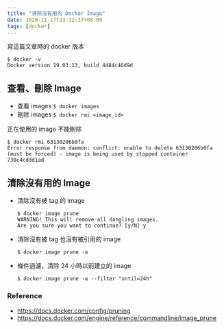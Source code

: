 ```yaml
---
title: "清除沒有用的 Docker Image"
date: 2020-11-17T23:32:37+08:00
tags: [docker]
---
```


寫這篇文章時的 docker 版本

```
$ docker -v
Docker version 19.03.13, build 4484c46d9d
```

## 查看、刪除 Image

- 查看 images `$ docker images`
- 刪除 images `$ docker rmi <image_id>`

正在使用的 image 不能刪除
```
$ docker rmi 63130206b0fa
Error response from daemon: conflict: unable to delete 63130206b0fa (must be forced) - image is being used by stopped container 730c4cddd1ad
```

## 清除沒有用的 Image

- 清除沒有被 tag 的 image
    ```
    $ docker image prune
    WARNING! This will remove all dangling images.
    Are you sure you want to continue? [y/N] y
    ```
- 清除沒有被 tag 也沒有被引用的 image
    ```
    $ docker image prune -a
    ```
- 條件過濾，清除 24 小時以前建立的 image
    ```
    $ docker image prune -a --filter "until=24h"
    ```

### Reference

- https://docs.docker.com/config/pruning
- https://docs.docker.com/engine/reference/commandline/image_prune

